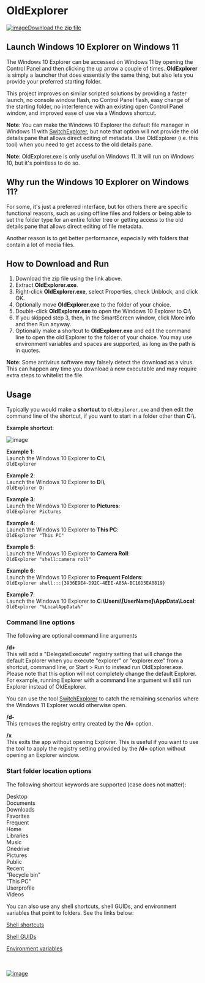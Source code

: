# OldExplorer

[![image](https://github.com/LesFerch/WinSetView/assets/79026235/0188480f-ca53-45d5-b9ff-daafff32869e)Download the zip file](https://github.com/LesFerch/OldExplorer/releases/download/2.1.1/OldExplorer.zip)

## Launch Windows 10 Explorer on Windows 11

The Windows 10 Explorer can be accessed on Windows 11 by opening the Control Panel and then clicking the up arrow a couple of times. **OldExplorer** is simply a launcher that does essentially the same thing, but also lets you provide your preferred starting folder.

This project improves on similar scripted solutions by providing a faster launch, no console window flash, no Control Panel flash, easy change of the starting folder, no interference with an existing open Control Panel window, and improved ease of use via a Windows shortcut.

**Note**: You can make the Windows 10 Explorer the default file manager in Windows 11 with [SwitchExplorer](https://lesferch.github.io/SwitchExplorer/), but note that option will not provide the old details pane that allows direct editing of metadata. Use OldExplorer (i.e. this tool) when you need to get access to the old details pane.

**Note**: OldExplorer.exe is only useful on Windows 11. It will run on Windows 10, but it's pointless to do so.

## Why run the Windows 10 Explorer on Windows 11?

For some, it's just a preferred interface, but for others there are specific functional reasons, such as using offline files and folders or being able to set the folder type for an entire folder tree or getting access to the old details pane that allows direct editing of file metadata.

Another reason is to get better performance, especially with folders that contain a lot of media files.

## How to Download and Run

1. Download the zip file using the link above.
2. Extract **OldExplorer.exe**.
3. Right-click **OldExplorer.exe**, select Properties, check Unblock, and click OK.
4. Optionally move **OldExplorer.exe** to the folder of your choice.
5. Double-click **OldExplorer.exe** to open the Windows 10 Explorer to **C:\\**
6. If you skipped step 3, then, in the SmartScreen window, click More info and then Run anyway.
7. Optionally make a shortcut to **OldExplorer.exe** and edit the command line to open the old Explorer to the folder of your choice. You may use environment variables and spaces are supported, as long as the path is in quotes.

**Note**: Some antivirus software may falsely detect the download as a virus. This can happen any time you download a new executable and may require extra steps to whitelist the file.

## Usage

Typically you would make a **shortcut** to `OldExplorer.exe` and then edit the command line of the shortcut, if you want to start in a folder other than **C:\\**.

**Example shortcut**:

![image](https://github.com/user-attachments/assets/c67b5bf6-bb52-4044-a89d-57f14db26719)


**Example 1**:\
Launch the Windows 10 Explorer to **C:\\**\
`OldExplorer`

**Example 2**:\
Launch the Windows 10 Explorer to **D:\\**\
`OldExplorer D:`

**Example 3**:\
Launch the Windows 10 Explorer to **Pictures**:\
`OldExplorer Pictures`

**Example 4**:\
Launch the Windows 10 Explorer to **This PC**:\
`OldExplorer "This PC"`

**Example 5**:\
Launch the Windows 10 Explorer to **Camera Roll**:\
`OldExplorer "shell:camera roll"`

**Example 6**:\
Launch the Windows 10 Explorer to **Frequent Folders**:\
`OldExplorer shell:::{3936E9E4-D92C-4EEE-A85A-BC16D5EA0819}`

**Example 7**:\
Launch the Windows 10 Explorer to **C:\Users\\[UserName]\AppData\Local**:\
`OldExplorer "%LocalAppData%"`

### Command line options

The following are optional command line arguments

**/d+**\
This will add a "DelegateExecute" registry setting that will change the default Explorer when you execute "explorer" or "explorer.exe" from a shortcut, command line, or Start > Run to instead run OldExplorer.exe. Please note that this option will not completely change the default Explorer. For example, running Explorer with a command line argument will still run Explorer instead of OldExplorer.

You can use the tool [SwitchExplorer](https://lesferch.github.io/SwitchExplorer/) to catch the remaining scenarios where the Windows 11 Explorer would otherwise open.

**/d-**\
This removes the registry entry created by the **/d+** option.

**/x**\
This exits the app without opening Explorer. This is useful if you want to use the tool to apply the registry setting provided by the **/d+** option without opening an Explorer window.

### Start folder location options

The following shortcut keywords are supported (case does not matter):

Desktop\
Documents\
Downloads\
Favorites\
Frequent\
Home\
Libraries\
Music\
Onedrive\
Pictures\
Public\
Recent\
"Recycle bin"\
"This PC"\
Userprofile\
Videos


You can also use any shell shortcuts, shell GUIDs, and environment variables that point to folders. See the links below:

[Shell shortcuts](https://www.elevenforum.com/t/list-of-windows-11-shell-commands-for-shell-folder-shortcuts.1080/)

[Shell GUIDs](https://www.elevenforum.com/t/list-of-windows-11-clsid-key-guid-shortcuts.1075/)

[Environment variables](https://www.elevenforum.com/t/complete-list-of-environment-variables-in-windows-11.11212/)

\
\
[![image](https://github.com/LesFerch/WinSetView/assets/79026235/63b7acbc-36ef-4578-b96a-d0b7ea0cba3a)](https://github.com/LesFerch/OldExplorer)
